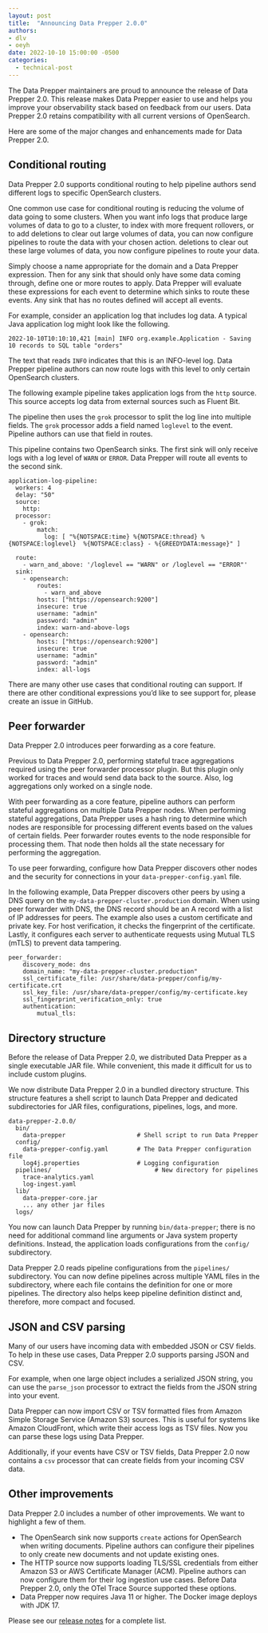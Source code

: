 ```yaml
---
layout: post
title:  "Announcing Data Prepper 2.0.0"
authors:
- dlv
- oeyh
date: 2022-10-10 15:00:00 -0500
categories:
  - technical-post
---
```


The Data Prepper maintainers are proud to announce the release of Data Prepper 2.0. This release makes Data Prepper 
easier to use and helps you improve your observability stack based on feedback from our users. Data Prepper 2.0 retains
compatibility with all current versions of OpenSearch.

Here are some of the major changes and enhancements made for Data Prepper 2.0.

## Conditional routing

Data Prepper 2.0 supports conditional routing to help pipeline authors send different logs to specific OpenSearch clusters.

One common use case for conditional routing is reducing the volume of data going to some clusters.
When you want info logs that produce large volumes of data to go to a cluster, to index with more frequent rollovers, or to add deletions to clear out large volumes of data, you can now configure pipelines to route the data with your chosen action.
deletions to clear out these large volumes of data, you now configure pipelines to route your data.


Simply choose a name appropriate for the domain and a Data Prepper expression. 
Then for any sink that should only have some data coming through, define one or more routes to apply. Data Prepper will evaluate 
these expressions for each event to determine which sinks to route these events. Any sink that has no routes defined will accept all events.

For example, consider an application log that includes log data. A typical Java application log might look like the following.

```
2022-10-10T10:10:10,421 [main] INFO org.example.Application - Saving 10 records to SQL table "orders"
```

The text that reads `INFO` indicates that this is an INFO-level log. Data Prepper pipeline authors can now route logs with this level to only certain OpenSearch clusters.

The following example pipeline takes application logs from the `http` source. This source 
accepts log data from external sources such as Fluent Bit. 

The pipeline then uses the `grok` processor to split the log line into multiple fields. The `grok` processor adds a 
field named `loglevel` to the event. Pipeline authors can use that field in routes.

This pipeline contains two OpenSearch sinks. The first sink will only receive logs with a log level of `WARN` or `ERROR`.
Data Prepper will route all events to the second sink.

```
application-log-pipeline:
  workers: 4
  delay: "50"
  source:
    http:
  processor:
    - grok:
        match:
          log: [ "%{NOTSPACE:time} %{NOTSPACE:thread} %{NOTSPACE:loglevel}  %{NOTSPACE:class} - %{GREEDYDATA:message}" ]

  route:
    - warn_and_above: '/loglevel == "WARN" or /loglevel == "ERROR"'
  sink:
    - opensearch:
        routes:
          - warn_and_above
        hosts: ["https://opensearch:9200"]
        insecure: true
        username: "admin"
        password: "admin"
        index: warn-and-above-logs
    - opensearch:
        hosts: ["https://opensearch:9200"]
        insecure: true
        username: "admin"
        password: "admin"
        index: all-logs
```

There are many other use cases that conditional routing can support. If there are other conditional expressions 
you’d like to see support for, please create an issue in GitHub.

## Peer forwarder

Data Prepper 2.0 introduces peer forwarding as a core feature.

Previous to Data Prepper 2.0, performing stateful trace aggregations required using the peer forwarder processor plugin. 
But this plugin only worked for traces and would send data back to the source. Also, log aggregations only worked on a 
single node.

With peer forwarding as a core feature, pipeline authors can perform stateful 
aggregations on multiple Data Prepper nodes. When performing stateful aggregations, Data Prepper uses a hash ring to determine 
which nodes are responsible for processing different events based on the values of certain fields. Peer forwarder 
routes events to the node responsible for processing them. That node then holds all the state necessary for performing the aggregation.

To use peer forwarding, configure how Data Prepper discovers other nodes and the security for connections in your
`data-prepper-config.yaml` file.

In the following example, Data Prepper discovers other peers by using a DNS query on the `my-data-prepper-cluster.production` domain.
When using peer forwarder with DNS, the DNS record should be an A record with a list of IP addresses for peers. The example also uses a custom certificate and private key.
For host verification, it checks the fingerprint of the certificate. Lastly, it configures each server to authenticate requests using
Mutual TLS (mTLS) to prevent data tampering.


```
peer_forwarder:
    discovery_mode: dns
    domain_name: "my-data-prepper-cluster.production"
    ssl_certificate_file: /usr/share/data-prepper/config/my-certificate.crt
    ssl_key_file: /usr/share/data-prepper/config/my-certificate.key
    ssl_fingerprint_verification_only: true
    authentication:
        mutual_tls:
```


## Directory structure

Before the release of Data Prepper 2.0, we distributed Data Prepper as a single executable JAR file. While convenient, 
this made it difficult for us to include custom plugins.

We now distribute Data Prepper 2.0 in a bundled directory structure. This structure features a shell script to launch 
Data Prepper and dedicated subdirectories for JAR files, configurations, pipelines, logs, and more.

```
data-prepper-2.0.0/
  bin/
    data-prepper                    # Shell script to run Data Prepper
  config/
    data-prepper-config.yaml        # The Data Prepper configuration file
    log4j.properties                # Logging configuration
  pipelines/                             # New directory for pipelines
    trace-analytics.yaml
    log-ingest.yaml
  lib/
    data-prepper-core.jar
    ... any other jar files
  logs/
```

You now can launch Data Prepper by running `bin/data-prepper`; there is no need for additional command line arguments or Java system 
property definitions. Instead, the application loads configurations from the `config/` subdirectory.

Data Prepper 2.0 reads pipeline configurations from the `pipelines/` subdirectory. You can now define pipelines across 
multiple YAML files in the subdirectory, where each file contains the definition for one or more pipelines. The directory 
also helps keep pipeline definition distinct and, therefore, more compact and focused.

## JSON and CSV parsing

Many of our users have incoming data with embedded JSON or CSV fields. To help in these use cases, Data Prepper 2.0 
supports parsing JSON and CSV.

For example, when one large object includes a serialized JSON string, you can use the `parse_json` processor to extract 
the fields from the JSON string into your event.

Data Prepper can now import CSV or TSV formatted files from Amazon Simple Storage Service (Amazon S3) sources. This is useful for systems like Amazon CloudFront, 
which write their access logs as TSV files. Now you can parse these logs using Data Prepper. 

Additionally, if your events have 
CSV or TSV fields, Data Prepper 2.0 now contains a `csv` processor that can create fields from your incoming CSV data.

## Other improvements

Data Prepper 2.0 includes a number of other improvements. We want to highlight a few of them.

* The OpenSearch sink now supports `create` actions for OpenSearch when writing documents. Pipeline authors can configure their pipelines to only create new documents and not update existing ones.
* The HTTP source now supports loading TLS/SSL credentials from either Amazon S3 or AWS Certificate Manager (ACM). Pipeline authors can now configure them for their log ingestion use cases. Before Data Prepper 2.0, only the OTel Trace Source supported these options.
* Data Prepper now requires Java 11 or higher. The Docker image deploys with JDK 17.

Please see our [release notes](https://github.com/opensearch-project/data-prepper/releases/tag/2.0.0) for a complete list.
